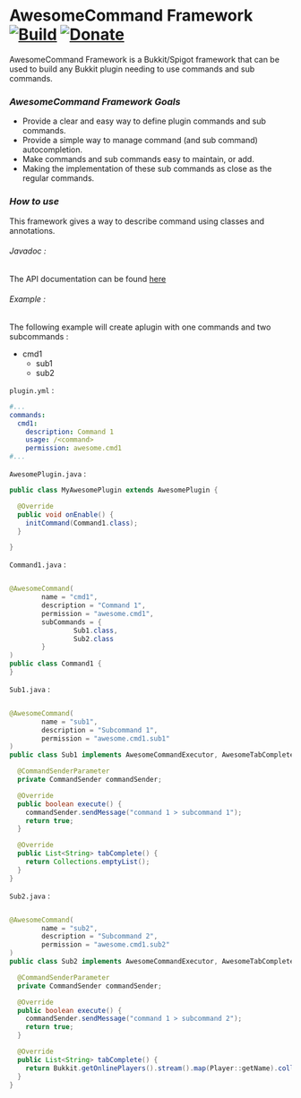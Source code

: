 # AwesomeCommand Framework [![Build](https://github.com/Renaud11232/AwesomeCommandFramework/actions/workflows/build.yml/badge.svg)](https://github.com/Renaud11232/AwesomeCommandFramework/actions/workflows/build.yml) [![Donate](https://img.shields.io/badge/Donate-PayPal-green.svg)](https://www.paypal.com/cgi-bin/webscr?cmd=_s-xclick&hosted_button_id=UD54SHVYDV6NU&source=url)

AwesomeCommand Framework is a Bukkit/Spigot framework that can be used to build any Bukkit plugin needing to use
commands and sub commands.

### *AwesomeCommand Framework Goals*

* Provide a clear and easy way to define plugin commands and sub commands.
* Provide a simple way to manage command (and sub command) autocompletion.
* Make commands and sub commands easy to maintain, or add.
* Making the implementation of these sub commands as close as the regular commands.

### *How to use*

This framework gives a way to describe command using classes and annotations.

###### Javadoc :

The API documentation can be found [here](https://renaud11232.github.io/AwesomeCommandFramework)

###### Example :

The following example will create aplugin with one commands and two subcommands :

* cmd1
  * sub1
  * sub2

`plugin.yml` :

```yaml
#...
commands:
  cmd1:
    description: Command 1
    usage: /<command>
    permission: awesome.cmd1
#...
```

`AwesomePlugin.java` :

```java
public class MyAwesomePlugin extends AwesomePlugin {

  @Override
  public void onEnable() {
    initCommand(Command1.class);
  }

}
```

`Command1.java` :

```java

@AwesomeCommand(
        name = "cmd1",
        description = "Command 1",
        permission = "awesome.cmd1",
        subCommands = {
                Sub1.class,
                Sub2.class
        }
)
public class Command1 {
}

```

`Sub1.java` :

```java

@AwesomeCommand(
        name = "sub1",
        description = "Subcommand 1",
        permission = "awesome.cmd1.sub1"
)
public class Sub1 implements AwesomeCommandExecutor, AwesomeTabCompleter {

  @CommandSenderParameter
  private CommandSender commandSender;

  @Override
  public boolean execute() {
    commandSender.sendMessage("command 1 > subcommand 1");
    return true;
  }

  @Override
  public List<String> tabComplete() {
    return Collections.emptyList();
  }
}
```

`Sub2.java` :

```java

@AwesomeCommand(
        name = "sub2",
        description = "Subcommand 2",
        permission = "awesome.cmd1.sub2"
)
public class Sub2 implements AwesomeCommandExecutor, AwesomeTabCompleter {

  @CommandSenderParameter
  private CommandSender commandSender;

  @Override
  public boolean execute() {
    commandSender.sendMessage("command 1 > subcommand 2");
    return true;
  }

  @Override
  public List<String> tabComplete() {
    return Bukkit.getOnlinePlayers().stream().map(Player::getName).collect(Collectors.toList());
  }
}

```